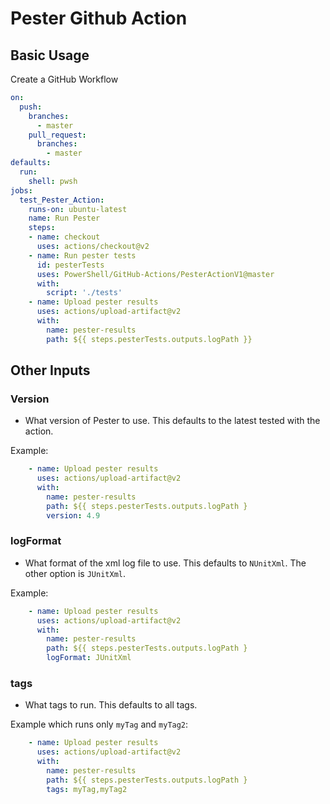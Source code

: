 # Pester Github Action

## Basic Usage

Create a GitHub Workflow

```yaml
on:
  push:
    branches:
      - master
    pull_request:
      branches:
        - master
defaults:
  run:
    shell: pwsh
jobs:
  test_Pester_Action:
    runs-on: ubuntu-latest
    name: Run Pester
    steps:
    - name: checkout
      uses: actions/checkout@v2
    - name: Run pester tests
      id: pesterTests
      uses: PowerShell/GitHub-Actions/PesterActionV1@master
      with:
        script: './tests'
    - name: Upload pester results
      uses: actions/upload-artifact@v2
      with:
        name: pester-results
        path: ${{ steps.pesterTests.outputs.logPath }}
```
## Other Inputs

### Version

- What version of Pester to use.
  This defaults to the latest tested with the action.

Example:

```yaml
    - name: Upload pester results
      uses: actions/upload-artifact@v2
      with:
        name: pester-results
        path: ${{ steps.pesterTests.outputs.logPath }
        version: 4.9
```

### logFormat

- What format of the xml log file to use.
  This defaults to `NUnitXml`.
  The other option is `JUnitXml`.

Example:

```yaml
    - name: Upload pester results
      uses: actions/upload-artifact@v2
      with:
        name: pester-results
        path: ${{ steps.pesterTests.outputs.logPath }
        logFormat: JUnitXml
```

### tags

- What tags to run.
  This defaults to all tags.

Example which runs only `myTag` and `myTag2`:

```yaml
    - name: Upload pester results
      uses: actions/upload-artifact@v2
      with:
        name: pester-results
        path: ${{ steps.pesterTests.outputs.logPath }
        tags: myTag,myTag2
```
